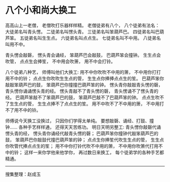 # 八个小和尚大换工

高高山上一老僧，
老僧吹打乐器样样精。
老僧徒弟有八个，
八个徒弟有法名：
大徒弟名叫青头愣。
二徒弟名叫愣头青。
三徒弟名叫笨葫芦巴。
四徒弟名叫巴葫芦笨。
五徒弟名叫生生点。
六徒弟名叫点点生。
七徒弟名叫不中用。
八徒弟名叫用不中。

青头愣会敲磬，
愣头青会诵经，
笨葫芦巴会敲鼓，
巴葫芦笨会撞钟。
生生点会吹管，
点点生会捧笙，
不中用会吹箫，
用不中会打铃。

八个徒弟八种艺，
师傅叫他们大换工:
用不中你吹吹不中用的箫，
不中用你打打用不中的铃；
点点生你吹吹生生点的管，
生生点你捧捧点点生的笙。
巴葫芦笨你敲敲笨葫芦巴的鼓，
笨葫芦巴你撞撞巴葫芦笨的钟。
愣头青你敲敲青头愣的磬，
青头愣你诵诵愣头青的经。
愣头青敲不了青头愣的磬，
青头愣诵不了愣头青的经。
巴葫芦笨敲不了笨葫芦巴的鼓，
笨葫芦巴敲不了巴葫芦笨的钟。
点点生吹不了生生点的管，
生生点捧不了点点生的笙。
用不中吹不了不中用的箫，
不中用打不了用不中的铃。

师傅说今天换工没换过，
只因你们学得太单纯。
要想敲磬、诵经、打鼓、撞钟……
各种手艺样样通，
还得天天苦练功。
明日天明另整工:
青头愣你敲磬代诵愣头青的经，
愣头青你诵经代敲青头愣的磬；
巴葫芦笨你撞钟代敲笨葫芦巴的鼓，
笨葫芦巴你敲鼓代撞巴葫芦笨的钟；
点点生你捧笙代吹生生点的管，
生生点你吹管代捧点点生的笙；
用不中你打铃代吹不中用的箫，
不中用你吹箫代打用不中的铃；
这样一来你学他来他学你，
再过数日来换工，
每个徒弟学的各种手艺都精通。

---
搜集整理：赵成玉
